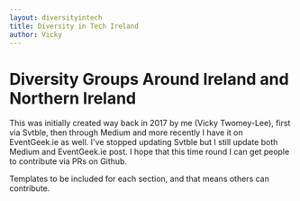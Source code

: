 ```yaml
---
layout: diversityintech
title: Diversity in Tech Ireland
author: Vicky
---
```

# Diversity Groups Around Ireland and Northern Ireland
This was initially created way back in 2017 by me (Vicky Twomey-Lee), first via Svtble, then through Medium and more recently I have it on EventGeek.ie as well. I've stopped updating Svtble but I still update both Medium and EventGeek.ie post. I hope that this time round I can get people to contribute via PRs on Github.

Templates to be included for each section, and that means others can contribute.